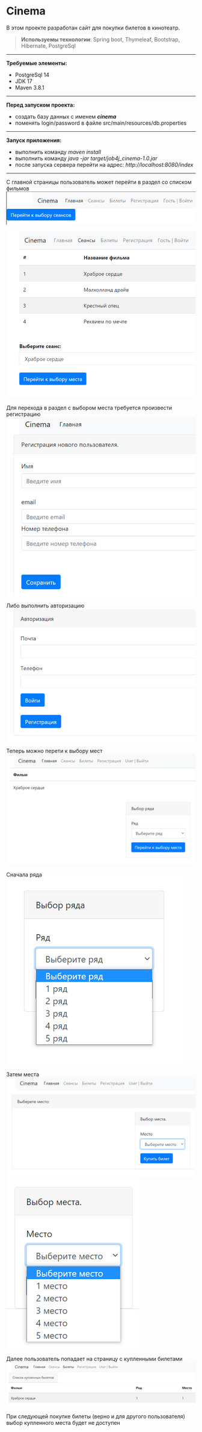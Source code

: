 # Cinema

В этом проекте разработан сайт для покупки билетов в кинотеатр.
> **Используемы технологии**: Spring boot, Thymeleaf, Bootstrap, Hibernate, PostgreSql

***
**Требуемые элементы:**
* PostgreSql 14
* JDK 17
* Maven 3.8.1
***
**Перед запуском проекта:**
* создать базу данных с именем ***cinema***
* поменять login/password в файле src/main/resources/db.properties

***
**Запуск приложения:**
* выполнить команду *maven install*
* выполнить команду *java -jar target/job4j_cinema-1.0.jar*
* после запуска сервера перейти на адрес: *http://localhost:8080/index*
***

С главной страницы пользователь может перейти в раздел со списком фильмов
![1.index.png](image/1.index.png)

![2.movies_quest.png](image/2.movies_quest.png)

Для перехода в раздел с выбором места требуется произвести регистрацию
![3.registration.png](image/3.registration.png)

Либо выполнить авторизацию
![4.login.png](image/4.login.png)

Теперь можно перети к выбору мест
![5.raw.png](image/5.raw.png)

Сначала ряда
![6.raw_choose.png](image/6.raw_choose.png)

Затем места
![7.seat.png](image/7.seat.png)
![8.seat_choose.png](image/8.seat_choose.png)

Далее пользователь попадает на страницу с купленными билетами
![9.tickets.png](image/9.tickets.png)

При следующей покупке билеты (верно и для другого пользователя)
выбор купленного места будет не доступен